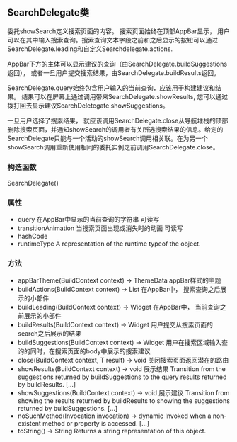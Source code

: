 ## SearchDelegate<T>类
委托showSearch定义搜索页面的内容。
搜索页面始终在顶部AppBar显示， 用户可以在其中输入搜索查询。搜索查询文本字段之前和之后显示的按钮可以通过SearchDelegate.leading和自定义Searchdelegate.actions.

AppBar下方的主体可以显示建议的查询（由SearchDelegate.buildSuggestions返回）， 或者一旦用户提交搜索结果，由SearchDelegate.buildResults返回。

SearchDelegate.query始终包含用户输入的当前查询，应该用于构建建议和结果。 结果可以在屏幕上通过调用带来SearchDelegate.showResults, 您可以通过拨打回去显示建议SearchDeletegate.showSuggestions。

一旦用户选择了搜索结果， 就应该调用SearchDelegate.close从导航堆栈的顶部删除搜索页面，并通知showSearch的调用者有关所选搜索结果的信息。给定的SearchDelegate只能与一个活动的showSearch调用相关联。在为另一个showSearch调用重新使用相同的委托实例之前调用SearchDelegate.close。

### 构造函数
SearchDelegate()

### 属性
- query   在AppBar中显示的当前查询的字符串   可读写
- transitionAnimation   当搜索页面出现或消失时的动画  可读写
- hashCode
- runtimeType   A representation of the runtime typeof the object.

### 方法
- appBarTheme(BuildContext context) → ThemeData   appBar样式的主题
- buildActions(BuildContext context) → List<Widget>
在AppBar中， 搜索查询之后展示的小部件
- buildLeading(BuildContext context) → Widget
在AppBar中， 当前查询之前展示的小部件
- buildResults(BuildContext context) → Widget
用户提交从搜索页面的search之后展示的结果
- buildSuggestions(BuildContext context) → Widget
用户在搜索区域输入查询的同时，在搜索页面的body中展示的搜索建议
- close(BuildContext context, T result) → void
关闭搜索页面返回潜在的路由
- showResults(BuildContext context) → void
展示结果
Transition from the suggestions returned by buildSuggestions to the query results returned by buildResults. [...]
- showSuggestions(BuildContext context) → void
展示建议
Transition from showing the results returned by buildResults to showing the suggestions returned by buildSuggestions. [...]
- noSuchMethod(Invocation invocation) → dynamic
Invoked when a non-existent method or property is accessed. [...]
- toString() → String
Returns a string representation of this object.





